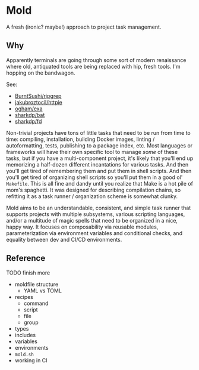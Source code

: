 # Mold

A fresh (ironic? maybe!) approach to project task management.

## Why

Apparently terminals are going through some sort of modern renaissance where
old, antiquated tools are being replaced with hip, fresh tools. I'm hopping on
the bandwagon.

See:

* [BurntSushi/ripgrep](https://github.com/BurntSushi/ripgrep)
* [jakubroztocil/httpie](https://github.com/jakubroztocil/httpie)
* [ogham/exa](https://github.com/ogham/exa)
* [sharkdp/bat](https://github.com/sharkdp/bat)
* [sharkdp/fd](https://github.com/sharkdp/fd)

Non-trivial projects have tons of little tasks that need to be run from time to
time: compiling, installation, building Docker images, linting /
autoformatting, tests, publishing to a package index, etc. Most languages or
frameworks will have their own specific tool to manage *some* of these tasks,
but if you have a multi-component project, it's likely that you'll end up
memorizing a half-dozen different incantations for various tasks. And then
you'll get tired of remembering them and put them in shell scripts. And then
you'll get tired of organizing shell scripts so you'll put them in a good ol'
`Makefile`. This is all fine and dandy until you realize that Make is a hot
pile of mom's spaghetti. It was designed for describing compilation chains, so
refitting it as a task runner / organization scheme is somewhat clunky.

Mold aims to be an understandable, consistent, and simple task runner that
supports projects with multiple subsystems, various scripting languages, and/or
a multitude of magic spells that need to be organized in a nice, happy way. It
focuses on composability via reusable modules, parameterization via environment
variables and conditional checks, and equality between dev and CI/CD
environments.

## Reference

TODO finish more

* moldfile structure
  * YAML vs TOML
* recipes
  * command
  * script
  * file
  * group
* types
* includes
* variables
* environments
* `mold.sh`
* working in CI
